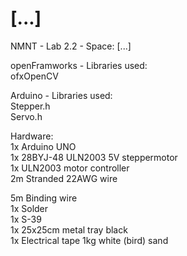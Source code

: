 # [...]
NMNT - Lab 2.2 - Space: [...] 

openFramworks - Libraries used:\
ofxOpenCV

Arduino - Libraries used:\
Stepper.h\
Servo.h

Hardware:\
1x Arduino UNO\
1x 28BYJ-48 ULN2003 5V steppermotor\
1x ULN2003 motor controller\
2m Stranded 22AWG wire

5m Binding wire\
1x Solder\
1x S-39\
1x 25x25cm metal tray black\
1x Electrical tape
1kg white (bird) sand
